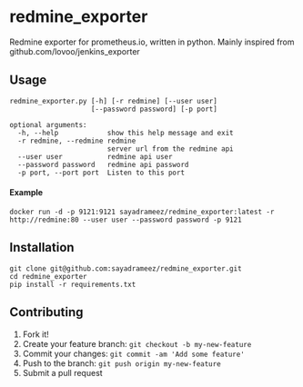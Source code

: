 # redmine_exporter
Redmine exporter for prometheus.io, written in python. Mainly inspired from github.com/lovoo/jenkins_exporter

## Usage

    redmine_exporter.py [-h] [-r redmine] [--user user]
                        [--password password] [-p port]

    optional arguments:
      -h, --help            show this help message and exit
      -r redmine, --redmine redmine
                            server url from the redmine api
      --user user           redmine api user
      --password password   redmine api password
      -p port, --port port  Listen to this port

#### Example

    docker run -d -p 9121:9121 sayadrameez/redmine_exporter:latest -r http://redmine:80 --user user --password password -p 9121


## Installation

    git clone git@github.com:sayadrameez/redmine_exporter.git
    cd redmine_exporter
    pip install -r requirements.txt

## Contributing

1. Fork it!
2. Create your feature branch: `git checkout -b my-new-feature`
3. Commit your changes: `git commit -am 'Add some feature'`
4. Push to the branch: `git push origin my-new-feature`
5. Submit a pull request
